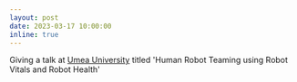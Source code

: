 ```yaml
---
layout: post
date: 2023-03-17 10:00:00
inline: true
---
```


Giving a talk at [Umea University](https://www.umu.se/en/) titled 'Human Robot Teaming using Robot Vitals and Robot Health'